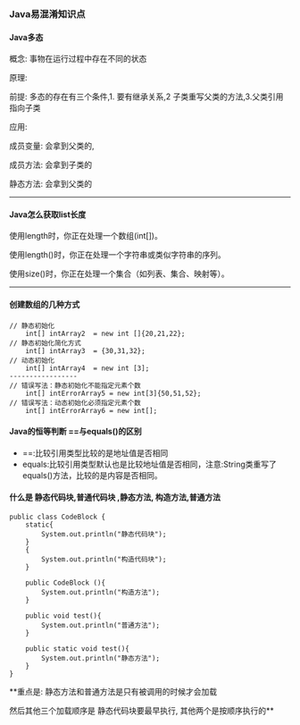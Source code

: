 
### Java易混淆知识点

#### Java多态

概念: 事物在运行过程中存在不同的状态

原理: 

前提: 多态的存在有三个条件,1. 要有继承关系,2 子类重写父类的方法,3.父类引用指向子类

应用:

成员变量:  会拿到父类的,

成员方法: 会拿到子类的

静态方法:  会拿到父类的

---

#### Java怎么获取list长度

使用length时，你正在处理一个数组(int[])。

使用length()时，你正在处理一个字符串或类似字符串的序列。

使用size()时，你正在处理一个集合（如列表、集合、映射等）。

---

#### 创建数组的几种方式
```
// 静态初始化
    int[] intArray2  = new int []{20,21,22};
// 静态初始化简化方式
    int[] intArray3  = {30,31,32};
// 动态初始化
    int[] intArray4  = new int [3]; 
-----------------
// 错误写法：静态初始化不能指定元素个数
    int[] intErrorArray5 = new int[3]{50,51,52};
// 错误写法：动态初始化必须指定元素个数
    int[] intErrorArray6 = new int[];

```
#### Java的恒等判断 ==与equals()的区别
 + ==:比较引用类型比较的是地址值是否相同
 + equals:比较引用类型默认也是比较地址值是否相同，注意:String类重写了equals()方法，比较的是内容是否相同。


####  什么是 静态代码块,普通代码块 ,静态方法, 构造方法,普通方法

```text
public class CodeBlock {
    static{
        System.out.println("静态代码块");
    }
    {
        System.out.println("构造代码块");
    }
    
    public CodeBlock (){
        System.out.println("构造方法");
    }
    
    public void test(){
        System.out.println("普通方法");
    }
    
    public static void test(){
        System.out.println("静态方法");
    }
}
```

**重点是: 静态方法和普通方法是只有被调用的时候才会加载

然后其他三个加载顺序是 静态代码块要最早执行,
其他两个是按顺序执行的**



